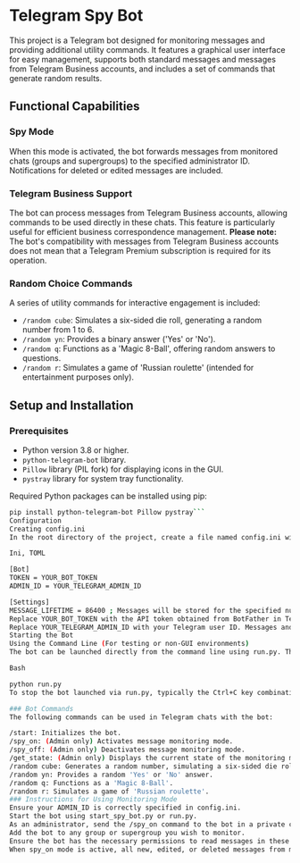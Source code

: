 # Telegram Spy Bot

This project is a Telegram bot designed for monitoring messages and providing additional utility commands. It features a graphical user interface for easy management, supports both standard messages and messages from Telegram Business accounts, and includes a set of commands that generate random results.

## Functional Capabilities

### Spy Mode
When this mode is activated, the bot forwards messages from monitored chats (groups and supergroups) to the specified administrator ID. Notifications for deleted or edited messages are included.

### Telegram Business Support
The bot can process messages from Telegram Business accounts, allowing commands to be used directly in these chats. This feature is particularly useful for efficient business correspondence management. **Please note:** The bot's compatibility with messages from Telegram Business accounts does not mean that a Telegram Premium subscription is required for its operation.

### Random Choice Commands
A series of utility commands for interactive engagement is included:
* `/random cube`: Simulates a six-sided die roll, generating a random number from 1 to 6.
* `/random yn`: Provides a binary answer ('Yes' or 'No').
* `/random q`: Functions as a 'Magic 8-Ball', offering random answers to questions.
* `/random r`: Simulates a game of 'Russian roulette' (intended for entertainment purposes only).

## Setup and Installation

### Prerequisites
* Python version 3.8 or higher.
* `python-telegram-bot` library.
* `Pillow` library (PIL fork) for displaying icons in the GUI.
* `pystray` library for system tray functionality.

Required Python packages can be installed using pip:
```bash
pip install python-telegram-bot Pillow pystray```
Configuration
Creating config.ini
In the root directory of the project, create a file named config.ini with the following content:

Ini, TOML

[Bot]
TOKEN = YOUR_BOT_TOKEN
ADMIN_ID = YOUR_TELEGRAM_ADMIN_ID

[Settings]
MESSAGE_LIFETIME = 86400 ; Messages will be stored for the specified number of seconds (e.g., 24 hours)
Replace YOUR_BOT_TOKEN with the API token obtained from BotFather in Telegram.
Replace YOUR_TELEGRAM_ADMIN_ID with your Telegram user ID. Messages and notifications will be forwarded to this ID when monitoring mode is activated.
Starting the Bot
Using the Command Line (For testing or non-GUI environments)
The bot can be launched directly from the command line using run.py. This method is preferable for server environments or when a graphical interface is not available.

Bash

python run.py
To stop the bot launched via run.py, typically the Ctrl+C key combination is used.

### Bot Commands
The following commands can be used in Telegram chats with the bot:

/start: Initializes the bot.
/spy_on: (Admin only) Activates message monitoring mode.
/spy_off: (Admin only) Deactivates message monitoring mode.
/get_state: (Admin only) Displays the current state of the monitoring mode.
/random cube: Generates a random number, simulating a six-sided die roll.
/random yn: Provides a random 'Yes' or 'No' answer.
/random q: Functions as a 'Magic 8-Ball'.
/random r: Simulates a game of 'Russian roulette'.
### Instructions for Using Monitoring Mode
Ensure your ADMIN_ID is correctly specified in config.ini.
Start the bot using start_spy_bot.py or run.py.
As an administrator, send the /spy_on command to the bot in a private chat.
Add the bot to any group or supergroup you wish to monitor.
Ensure the bot has the necessary permissions to read messages in these chats.
When spy_on mode is active, all new, edited, or deleted messages from monitored groups will be forwarded to your ADMIN_ID.
